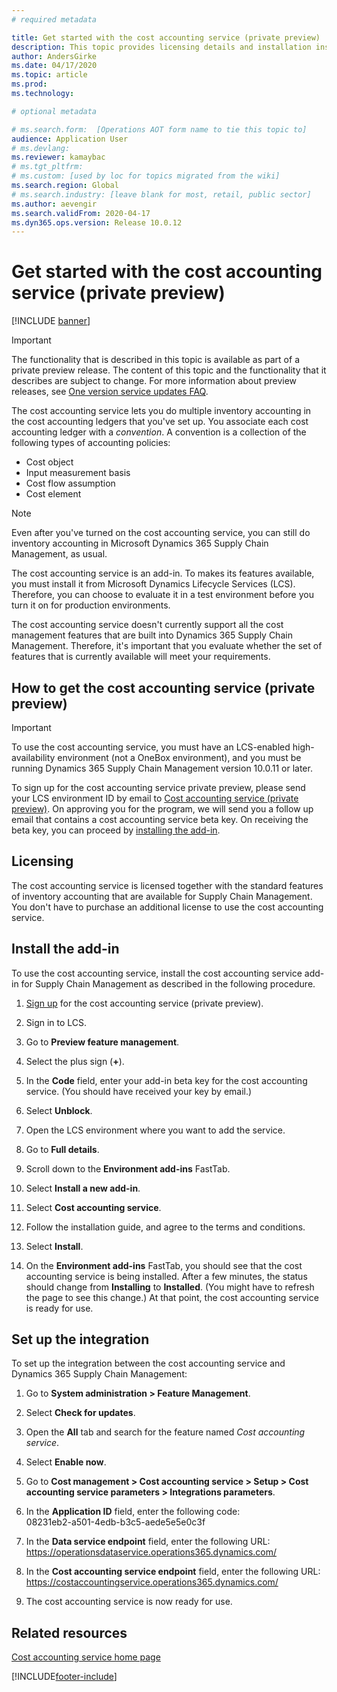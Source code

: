 ```yaml
---
# required metadata

title: Get started with the cost accounting service (private preview)
description: This topic provides licensing details and installation instructions for the cost accounting service.
author: AndersGirke
ms.date: 04/17/2020
ms.topic: article
ms.prod: 
ms.technology: 

# optional metadata

# ms.search.form:  [Operations AOT form name to tie this topic to]
audience: Application User
# ms.devlang: 
ms.reviewer: kamaybac
# ms.tgt_pltfrm: 
# ms.custom: [used by loc for topics migrated from the wiki]
ms.search.region: Global
# ms.search.industry: [leave blank for most, retail, public sector]
ms.author: aevengir
ms.search.validFrom: 2020-04-17
ms.dyn365.ops.version: Release 10.0.12
---
```


# Get started with the cost accounting service (private preview)

[!INCLUDE [banner](../includes/banner.md)]

> [!IMPORTANT]
> The functionality that is described in this topic is available as part of a private preview release. The content of this topic and the functionality that it describes are subject to change. For more information about preview releases, see [One version service updates FAQ](../../fin-ops-core/fin-ops/get-started/one-version.yml).

The cost accounting service lets you do multiple inventory accounting in the cost accounting ledgers that you've set up. You associate each cost accounting ledger with a *convention*. A convention is a collection of the following types of accounting policies:

- Cost object
- Input measurement basis
- Cost flow assumption
- Cost element

> [!NOTE]
> Even after you've turned on the cost accounting service, you can still do  inventory accounting in Microsoft Dynamics 365 Supply Chain Management, as usual.

The cost accounting service is an add-in. To makes its features available, you must install it from Microsoft Dynamics Lifecycle Services (LCS). Therefore, you can choose to evaluate it in a test environment before you turn it on for production environments.

The cost accounting service doesn't currently support all the cost management features that are built into Dynamics 365 Supply Chain Management. Therefore, it's important that you evaluate whether the set of features that is currently available will meet your requirements.

## <a name="sign-up"></a>How to get the cost accounting service (private preview)

> [!IMPORTANT]
> To use the cost accounting service, you must have an LCS-enabled high-availability environment (not a OneBox environment), and you must be running Dynamics 365 Supply Chain Management version 10.0.11 or later.

To sign up for the cost accounting service private preview, please send your LCS environment ID by email to [Cost accounting service (private preview)](mailto:aevengir@microsoft.com?subject=Cost%20accounting%20service%20%28private%20preview%29). On approving you for the program, we will send you a follow up email that contains a cost accounting service beta key. On receiving the beta key, you can proceed by [installing the add-in](#install).

## Licensing

The cost accounting service is licensed together with the standard features of inventory accounting that are available for Supply Chain Management. You don't have to purchase an additional license to use the cost accounting service.

## <a name="install"></a>Install the add-in

To use the cost accounting service, install the cost accounting service add-in for Supply Chain Management as described in the following procedure.

1. [Sign up](#sign-up) for the cost accounting service (private preview).

1. Sign in to LCS.

1. Go to **Preview feature management**.

1. Select the plus sign (**+**).

1. In the **Code** field, enter your add-in beta key for the cost accounting service. (You should have received your key by email.)

1. Select **Unblock**.

1. Open the LCS environment where you want to add the service.

1. Go to **Full details**.

1. Scroll down to the **Environment add-ins** FastTab.

1. Select **Install a new add-in**.

1. Select **Cost accounting service**.

1. Follow the installation guide, and agree to the terms and conditions.

1. Select **Install**.

1. On the **Environment add-ins** FastTab, you should see that the cost accounting service is being installed. After a few minutes, the status should change from **Installing** to **Installed**. (You might have to refresh the page to see this change.) At that point, the cost accounting service is ready for use.

## Set up the integration

To set up the integration between the cost accounting service and Dynamics 365 Supply Chain Management:

1. Go to **System administration > Feature Management**.

1. Select **Check for updates**.

1. Open the **All** tab and search for the feature named *Cost accounting service*.

1. Select **Enable now**.

1. Go to **Cost management > Cost accounting service > Setup > Cost accounting service parameters > Integrations parameters**.

1. In the **Application ID** field, enter the following code:<br> 08231eb2-a501-4edb-b3c5-aede5e5e0c3f

1. In the **Data service endpoint** field, enter the following URL:<br>https://operationsdataservice.operations365.dynamics.com/

1. In the **Cost accounting service endpoint** field, enter the following URL:<br>https://costaccountingservice.operations365.dynamics.com/

1. The cost accounting service is now ready for use.

## Related resources

[Cost accounting service home page](cost-accounting-service-home.md)


[!INCLUDE[footer-include](../../includes/footer-banner.md)]